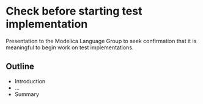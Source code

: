 # Check before starting test implementation

Presentation to the Modelica Language Group to seek confirmation that it is meaningful to begin work on test implementations.


## Outline

- Introduction
- …
- Summary
